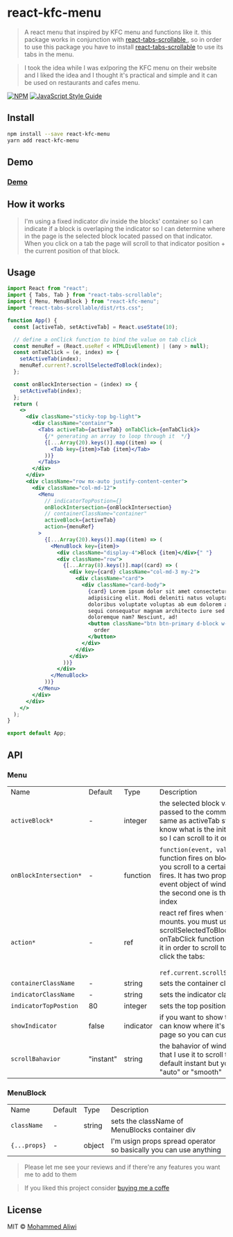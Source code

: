 # react-kfc-menu

> A react menu that inspired by KFC menu and functions like it.
> this package works in conjunction with <a href="https://www.npmjs.com/package/react-tabs-scrollable" target="_blank" rel="noopener"><span>react-tabs-scrollable</span> </a>, so in order to use this package you have to install <a href="https://www.npmjs.com/package/react-tabs-scrollable" target="_blank" rel="noopener"><span>react-tabs-scrollable</span></a> to use its tabs in the menu.

> I took the idea while I was exlporing the KFC menu on their website and I liked the idea and I thought it's practical and simple and it can be used on restaurants and cafes menu.

[![NPM](https://img.shields.io/npm/v/react-kfc-menu.svg)](https://www.npmjs.com/package/react-kfc-menu) [![JavaScript Style Guide](https://img.shields.io/badge/code_style-standard-brightgreen.svg)](https://standardjs.com)

## Install

```bash
npm install --save react-kfc-menu
yarn add react-kfc-menu
```

## Demo

### <a href="https://react-kfc-menu.vercel.app" target="_blank" rel="noopener"><span>Demo</span> </a>

## How it works

> I'm using a fixed indicator div inside the blocks' container so I can indicate if a block is overlaping the indicator so I can determine where in the page is the selected block located passed on that indicator.
> When you click on a tab the page will scroll to that indicator position + the current position of that block.

## Usage

```jsx
import React from "react";
import { Tabs, Tab } from "react-tabs-scrollable";
import { Menu, MenuBlock } from "react-kfc-menu";
import "react-tabs-scrollable/dist/rts.css";

function App() {
  const [activeTab, setActiveTab] = React.useState(10);

  // define a onClick function to bind the value on tab click
  const menuRef = (React.useRef < HTMLDivElement) | (any > null);
  const onTabClick = (e, index) => {
    setActiveTab(index);
    menuRef.current?.scrollSelectedToBlock(index);
  };

  const onBlockIntersection = (index) => {
    setActiveTab(index);
  };
  return (
    <>
      <div className="sticky-top bg-light">
        <div className="containr">
          <Tabs activeTab={activeTab} onTabClick={onTabClick}>
            {/* generating an array to loop through it  */}
            {[...Array(20).keys()].map((item) => (
              <Tab key={item}>Tab {item}</Tab>
            ))}
          </Tabs>
        </div>
      </div>
      <div className="row mx-auto justify-content-center">
        <div className="col-md-12">
          <Menu
            // indicatorTopPostion={}
            onBlockIntersection={onBlockIntersection}
            // containerClassName="container"
            activeBlock={activeTab}
            action={menuRef}
          >
            {[...Array(20).keys()].map((item) => (
              <MenuBlock key={item}>
                <div className="display-4">Block {item}</div>{" "}
                <div className="row">
                  {[...Array(8).keys()].map((card) => (
                    <div key={card} className="col-md-3 my-2">
                      <div className="card">
                        <div className="card-body">
                          {card} Lorem ipsum dolor sit amet consectetur,
                          adipisicing elit. Modi deleniti natus voluptates
                          doloribus voluptate voluptas ab eum dolorem asperiores
                          sequi consequatur magnam architecto iure sed tempora,
                          doloremque nam? Nesciunt, ad!
                          <button className="btn btn-primary d-block w-100 mt-2">
                            order
                          </button>
                        </div>
                      </div>
                    </div>
                  ))}
                </div>
              </MenuBlock>
            ))}
          </Menu>
        </div>
      </div>
    </>
  );
}

export default App;
```

## API

### Menu

<table>
    <tr>
        <td>Name</td>
        <td>Default</td>
        <td>Type</td>
        <td>Description</td>
    </tr>
    <tr>
        <td><code>activeBlock*</code> </td>
        <td>-</td>
        <td>integer</td>
        <td>the selected block value which must be passed to the commponent, and it's the same as activeTab state (I'm using it just to know what is the initial state of the block so I can scroll to it on the first mount)</td>
    </tr>
    <tr>
        <td><code>onBlockIntersection*</code></td>
        <td>-</td>
        <td>function</td>
        <td> <code>function(event, value) =&gt; void</code> callback function fires on block intersection.
        When you scroll to a certain block this function fires. It has two props, the first one is the event object of window.onscroll function the second one is the intersected block index</td>
    </tr>
    <tr>
        <td><code>action*</code></td>
        <td>-</td>
        <td>ref</td>
        <td>react ref fires when the component mounts. you must use it in order to use the scrollSelectedToBlock function inside onTabClick function and pass the index to it in order to scroll to the block when you click the tabs: <br />
                <br />  <code>ref.current.scrollSelectedToBlock(index)</code> </div> 
        <br/>
        <span></span>
     </td>
    </tr>
        <tr>
        <td><code>containerClassName</code></td>
        <td>-</td>
        <td>string</td>
        <td>sets the container className of the blocks</td>
    </tr>
      </tr>
        <tr>
        <td><code>indicatorClassName</code></td>
        <td>-</td>
        <td>string</td>
        <td> sets the indicator className </td>
    </tr>
      </tr>
        <tr>
        <td><code>indicatorTopPostion</code></td>
        <td>80</td>
        <td>integer</td>
        <td> sets the top position of the indicator  </td>
    </tr>
     <tr>
        <td><code>showIndicator</code></td>
        <td>false</td>
        <td>indicator</td>
        <td> if you want to show the indicator so you can know where it's exactly located in the page so you can customize its position  </td>
    </tr>
     <tr>
        <td><code>scrollBahavior</code></td>
        <td>"instant"</td>
        <td>string</td>
        <td>  the bahavior of window.scrollTo() function that I use it to scroll to the selected block.
            default instant but you can change it to "auto" or "smooth"
          </td>
    </tr>
</table>

### MenuBlock

<table>
    <tr>
        <td>Name</td>
        <td>Default</td>
        <td>Type</td>
        <td>Description</td>
    </tr>
     <tr>
        <td><code>className</code> </td>
        <td>-</td>
        <td>string</td>
        <td>sets the className of MenuBlocks container div</td>
    </tr>
    <tr>
        <td><code>{...props}</code> </td>
        <td>-</td>
        <td>object</td>
        <td>I'm usign props spread operator so basically you can use anything </td>
    </tr>

</table>

> Please let me see your reviews and if there're any features you want me to add to them

> If you liked this project consider <a href="https://www.buymeacoffee.com/Mooder" target="_blank" rel="noopener"><span>buying me a coffe</span> </a>

## License

MIT © [Mohammed Aliwi](https://github.com/Mood-al)
